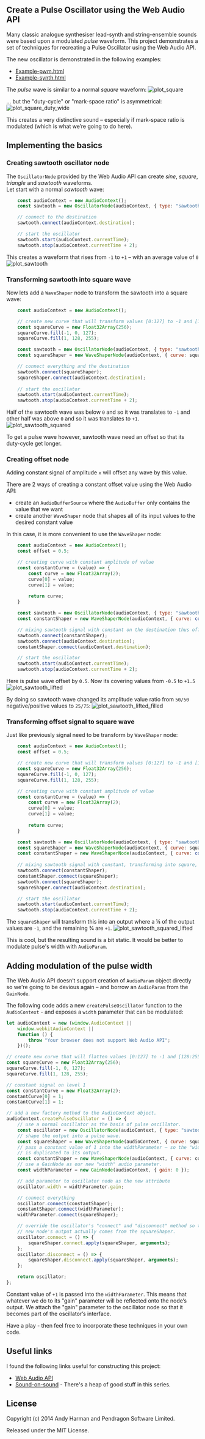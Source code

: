 ## Create a Pulse Oscillator using the Web Audio API

Many classic analogue synthesiser lead-synth and string-ensemble sounds were based upon a modulated _pulse_ waveform.
This project demonstrates a set of techniques for recreating a Pulse Oscillator using the Web Audio API.

The new oscillator is demonstrated in the following examples:
* [Example-pwm.html](http://htmlpreview.github.io/?https://github.com/pendragon-andyh/WebAudio-PulseOscillator/blob/master/example-pwm.html)
* [Example-synth.html](http://htmlpreview.github.io/?https://github.com/pendragon-andyh/WebAudio-PulseOscillator/blob/master/example-synth.html)

The _pulse_ wave is similar to a normal _square_ waveform:
![plot_square](https://user-images.githubusercontent.com/1651451/146574553-b855633d-1a2b-4e77-bd5e-a2bd01c99d4b.png "Normal square wave")

... but the "duty-cycle" or "mark-space ratio" is asymmetrical:
![plot_square_duty_wide](https://user-images.githubusercontent.com/1651451/146574582-e7d6bca3-3e90-49f0-96d0-92296b2e150a.png "Pulse wave")

This creates a very distinctive sound – especially if mark-space ratio is modulated (which is what we’re going to do here).

## Implementing the basics
### Creating sawtooth oscillator node
The `OscillatorNode` provided by the Web Audio API can create _sine_, _square_, _triangle_ and _sawtooth_ waveforms. <br>
Let start with a normal _sawtooth_ wave:

```javascript
    const audioContext = new AudioContext();
    const sawtooth = new OscillatorNode(audioContext, { type: "sawtooth", frequency: 110 });

    // connect to the destination    
    sawtooth.connect(audioContext.destination);

    // start the oscillator
    sawtooth.start(audioContext.currentTime);
    sawtooth.stop(audioContext.currentTime + 2);
```

This creates a waveform that rises from `-1` to `+1` – with an average value of `0`
![plot_sawtooth](https://user-images.githubusercontent.com/1651451/146574859-bc7cb891-3846-4968-aa1b-c3f85a32ca73.png "Normal sawtooth wave")

### Transforming sawtooth into square wave
Now lets add a `WaveShaper` node to transform the sawtooth into a square wave:

```javascript
    const audioContext = new AudioContext();

    // create new curve that will transform values [0:127] to -1 and [128:255] to +1
    const squareCurve = new Float32Array(256); 
    squareCurve.fill(-1, 0, 127);
    squareCurve.fill(1, 128, 255);

    const sawtooth = new OscillatorNode(audioContext, { type: "sawtooth", frequency: 110 });
    const squareShaper = new WaveShaperNode(audioContext, { curve: squareCurve });

    // connect everything and the destination
    sawtooth.connect(squareShaper);
    squareShaper.connect(audioContext.destination);
    
    // start the oscillator
    sawtooth.start(audioContext.currentTime);
    sawtooth.stop(audioContext.currentTime + 2);
```

Half of the sawtooth wave was below `0` and so it was translates to `-1` and other half was above `0` and so it was translates to `+1`.
![plot_sawtooth_squared](https://user-images.githubusercontent.com/1651451/146575491-eedcdbfe-012a-435c-a3cb-2bfbbc0c6150.png "Square wave produced from shaped sawtooth")

To get a pulse wave however, sawtooth wave need an offset so that its duty-cycle get longer.

### Creating offset node 
Adding constant signal of amplitude `x` will offset any wave by this value.
 
There are 2 ways of creating a constant offset value using the Web Audio API:
* create an `AudioBufferSource` where the `AudioBuffer` only contains the value that we want
* create another `WaveShaper` node that shapes all of its input values to the desired constant value

In this case, it is more convenient to use the `WaveShaper` node:
```javascript
    const audioContext = new AudioContext();
    const offset = 0.5;

    // creating curve with constant amplitude of value   
    const constantCurve = (value) => {
        const curve = new Float32Array(2);
        curve[0] = value;
        curve[1] = value;
        
        return curve; 
    }

    const sawtooth = new OscillatorNode(audioContext, { type: "sawtooth", frequency: 110 });
    const constantShaper = new WaveShaperNode(audioContext, { curve: constantCurve(offset) });

    // mixing sawtooth signal with constant on the destination thus offseting sawtooth
    sawtooth.connect(constantShaper);
    sawtooth.connect(audioContext.destination);
    constantShaper.connect(audioContext.destination);

    // start the oscillator
    sawtooth.start(audioContext.currentTime);
    sawtooth.stop(audioContext.currentTime + 2);
```

Here is pulse wave offset by `0.5`. Now its covering values from `-0.5` to `+1.5`
![plot_sawtooth_lifted](https://user-images.githubusercontent.com/1651451/146575570-bd2249b0-8789-4fff-9746-1fbbc0143fa1.png "Sawtooth lifted by 0.5")

By doing so sawtooth wave changed its amplitude value ratio from `50/50` negative/positive values to `25/75`:
![plot_sawtooth_lifted_filled](https://user-images.githubusercontent.com/1651451/146586618-e663318c-ab5b-46a7-9737-6f3bfedb73ec.png "Sawtooth lifted by 0.5 filled")

### Transforming offset signal to square wave 
Just like previously signal need to be transform by `WaveShaper` node:
```javascript
    const audioContext = new AudioContext();
    const offset = 0.5; 

    // create new curve that will transform values [0:127] to -1 and [128:255] to +1
    const squareCurve = new Float32Array(256); 
    squareCurve.fill(-1, 0, 127);
    squareCurve.fill(1, 128, 255);

    // creating curve with constant amplitude of value   
    const constantCurve = (value) => {
        const curve = new Float32Array(2);
        curve[0] = value;
        curve[1] = value;
        
        return curve; 
    }

    const sawtooth = new OscillatorNode(audioContext, { type: "sawtooth", frequency: 110 });
    const squareShaper = new WaveShaperNode(audioContext, { curve: squareCurve });
    const constantShaper = new WaveShaperNode(audioContext, { curve: constantCurve(offset) });
    
    // mixing sawtooth signal with constant, transforming into square, connecting to the destination
    sawtooth.connect(constantShaper); 
    constantShaper.connect(squareShaper);
    sawtooth.connect(squareShaper);
    squareShaper.connect(audioContext.destination);

    // start the oscillator
    sawtooth.start(audioContext.currentTime);
    sawtooth.stop(audioContext.currentTime + 2);
```

The `squareShaper` will transform this into an output where a ¼ of the output values are `-1`, and the remaining ¾ are `+1`.
![plot_sawtooth_squared_lifted](https://user-images.githubusercontent.com/1651451/146575920-d0b6b3ee-70cb-4e26-9dd6-5dc9a2e1daf0.png "Figure 6: Pulse wave when the offset is 0.5")

This is cool, but the resulting sound is a bit static. It would be better to modulate pulse's width with `AudioParam`.

## Adding modulation of the pulse width
The Web Audio API doesn’t support creation of `AudioParam` object directly so we're going to be devious again – and borrow an `AudioParam` from the `GainNode`.

The following code adds a new `createPulseOscillator` function to the `AudioContext` - and exposes a `width` parameter that can be modulated:

```javascript
let audioContext = new (window.AudioContext ||
    window.webkitAudioContext ||
    function () {
        throw "Your browser does not support Web Audio API";
    })();

// create new curve that will flatten values [0:127] to -1 and [128:255] to 1
const squareCurve = new Float32Array(256);
squareCurve.fill(-1, 0, 127);
squareCurve.fill(1, 128, 255);

// constant signal on level 1
const constantCurve = new Float32Array(2);
constantCurve[0] = 1;
constantCurve[1] = 1;

// add a new factory method to the AudioContext object.
audioContext.createPulseOscillator = () => {
    // use a normal oscillator as the basis of pulse oscillator.
    const oscillator = new OscillatorNode(audioContext, { type: "sawtooth" });
    // shape the output into a pulse wave.
    const squareShaper = new WaveShaperNode(audioContext, { curve: squareCurve });
    // pass a constant value of 1 into the widthParameter – so the "width" setting
    // is duplicated to its output.
    const constantShaper = new WaveShaperNode(audioContext, { curve: constantCurve });
    // use a GainNode as our new "width" audio parameter.
    const widthParameter = new GainNode(audioContext, { gain: 0 });

    // add parameter to oscillator node as the new attribute
    oscillator.width = widthParameter.gain;

    // connect everything
    oscillator.connect(constantShaper);
    constantShaper.connect(widthParameter);
    widthParameter.connect(squareShaper);

    // override the oscillator's "connect" and "disconnect" method so that the
    // new node's output actually comes from the squareShaper.
    oscillator.connect = () => {
        squareShaper.connect.apply(squareShaper, arguments);
    };
    oscillator.disconnect = () => {
        squareShaper.disconnect.apply(squareShaper, arguments);
    };

    return oscillator;
};
```

Constant value of `+1` is passed into the `widthParameter`. This means that whatever we do to its "gain" parameter will be reflected onto the node’s output. We attach the "gain" parameter to the oscillator node so that it becomes part of the oscillator’s interface.

Have a play - then feel free to incorporate these techniques in your own code.

## Useful links
I found the following links useful for constructing this project:
* [Web Audio API](http://www.w3.org/TR/webaudio/)
* [Sound-on-sound](http://soundonsound.com/sos/feb03/articles/synthsecrets46.asp) - There's a heap of good stuff in this series.

## License
Copyright (c) 2014 Andy Harman and Pendragon Software Limited.

Released under the MIT License.
